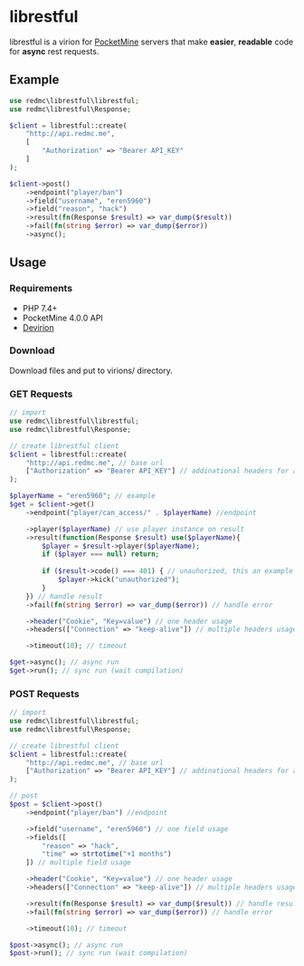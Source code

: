 # librestful
librestful is a virion for [PocketMine](https://github.com/pmmp/PocketMine-MP) servers that make **easier**, **readable** code for **async** rest requests.

## Example
```php
use redmc\librestful\librestful;
use redmc\librestful\Response;

$client = librestful::create(
    "http://api.redmc.me",
    [
        "Authorization" => "Bearer API_KEY"
    ]
);

$client->post()
    ->endpoint("player/ban")
    ->field("username", "eren5960")
    ->field("reason", "hack")
    ->result(fn(Response $result) => var_dump($result))
    ->fail(fn(string $error) => var_dump($error))
    ->async();
```

## Usage
### Requirements
- PHP 7.4+
- PocketMine 4.0.0 API
- [Devirion](https://github.com/poggit/devirion)

### Download
Download files and put to virions/ directory.

### GET Requests
```php
// import
use redmc\librestful\librestful;
use redmc\librestful\Response;

// create librestful client
$client = librestful::create(
    "http://api.redmc.me", // base url 
    ["Authorization" => "Bearer API_KEY"] // addinational headers for all requests
);

$playerName = "eren5960"; // example
$get = $client->get()
    ->endpoint("player/can_access/" . $playerName) //endpoint

    ->player($playerName) // use player instance on result
    ->result(function(Response $result) use($playerName){
        $player = $result->player($playerName);
        if ($player === null) return;
        
        if ($result->code() === 401) { // unauhorized, this an example
            $player->kick("unauthorized");
        }
    }) // handle result
    ->fail(fn(string $error) => var_dump($error)) // handle error

    ->header("Cookie", "Key=value") // one header usage
    ->headers(["Connection" => "keep-alive"]) // multiple headers usage

    ->timeout(10); // timeout

$get->async(); // async run
$get->run(); // sync run (wait compilation)
```

### POST Requests
```php
// import
use redmc\librestful\librestful;
use redmc\librestful\Response;

// create librestful client
$client = librestful::create(
    "http://api.redmc.me", // base url 
    ["Authorization" => "Bearer API_KEY"] // addinational headers for all requests
);

// post
$post = $client->post()
    ->endpoint("player/ban") //endpoint

    ->field("username", "eren5960") // one field usage
    ->fields([
        "reason" => "hack",
        "time" => strtotime("+1 months") 
    ]) // multiple field usage

    ->header("Cookie", "Key=value") // one header usage
    ->headers(["Connection" => "keep-alive"]) // multiple headers usage

    ->result(fn(Response $result) => var_dump($result)) // handle result
    ->fail(fn(string $error) => var_dump($error)) // handle error

    ->timeout(10); // timeout

$post->async(); // async run
$post->run(); // sync run (wait compilation)
```